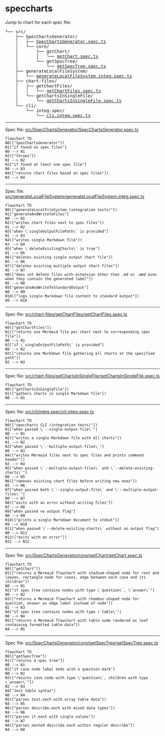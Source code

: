 # speccharts

Jump to chart for each spec file:

<pre>└── src/<br />    ├── SpecChartsGenerator/<br />    │   ├── <a href="#src-SpecChartsGenerator-SpecChartsGeneratorspects">SpecChartsGenerator.spec.ts</a><br />    │   └── core/<br />    │       ├── getChart/<br />    │       │   └── <a href="#src-SpecChartsGenerator-core-getChart-getChartspects">getChart.spec.ts</a><br />    │       └── getSpecTree/<br />    │           └── <a href="#src-SpecChartsGenerator-core-getSpecTree-getSpecTreespects">getSpecTree.spec.ts</a><br />    ├── generateLocalFileSystem/<br />    │   └── <a href="#src-generateLocalFileSystem-generateLocalFileSystemintegspects">generateLocalFileSystem.integ.spec.ts</a><br />    ├── chart-files/<br />    │   ├── getChartFiles/<br />    │   │   └── <a href="#src-chart-files-getChartFiles-getChartFilesspects">getChartFiles.spec.ts</a><br />    │   └── getChartsInSingleFile/<br />    │       └── <a href="#src-chart-files-getChartsInSingleFile-getChartsInSingleFilespects">getChartsInSingleFile.spec.ts</a><br />    └── cli/<br />        └── integ.spec/<br />            └── <a href="#src-cli-integspec-cliintegspects">cli.integ.spec.ts</a><br /></pre>

---

Spec file: <a id="src-SpecChartsGenerator-SpecChartsGeneratorspects"></a><a href="src/SpecChartsGenerator/SpecChartsGenerator.spec.ts">src/SpecChartsGenerator/SpecChartsGenerator.spec.ts</a>

```mermaid
flowchart TD
N0(["SpecChartsGenerator"])
N1["if found no spec files"]
N0 --> N1
N2(["throws"])
N1 --> N2
N3["if found at least one spec file"]
N0 --> N3
N4(["returns chart files based on spec files"])
N3 --> N4
```

---

Spec file: <a id="src-generateLocalFileSystem-generateLocalFileSystemintegspects"></a><a href="src/generateLocalFileSystem/generateLocalFileSystem.integ.spec.ts">src/generateLocalFileSystem/generateLocalFileSystem.integ.spec.ts</a>

```mermaid
flowchart TD
N0(["generateLocalFileSystem (integration tests)"])
N1["generateAndWriteToFiles"]
N0 --> N1
N2(["writes chart files next to spec files"])
N1 --> N2
N3["when \`singleOutputFilePath\` is provided"]
N1 --> N3
N4(["writes single Markdown file"])
N3 --> N4
N5["when \`deleteExistingCharts\` is true"]
N1 --> N5
N6(["deletes existing single output chart file"])
N5 --> N6
N7(["deletes existing multiple output chart files"])
N5 --> N7
N8(["does not delete files with extension other than .md or .mmd even when they contain the generated label"])
N5 --> N8
N9["generateAndWriteToStandardOutput"]
N0 --> N9
N10(["logs single Markdown file content to standard output"])
N9 --> N10
```

---

Spec file: <a id="src-chart-files-getChartFiles-getChartFilesspects"></a><a href="src/chart-files/getChartFiles/getChartFiles.spec.ts">src/chart-files/getChartFiles/getChartFiles.spec.ts</a>

```mermaid
flowchart TD
N0(["getChartFiles"])
N1(["returns one Mermaid file per chart next to corresponding spec file"])
N0 --> N1
N2["if \`singleOutputFilePath\` is provided"]
N0 --> N2
N3(["returns one Markdown file gathering all charts at the specified path"])
N2 --> N3
```

---

Spec file: <a id="src-chart-files-getChartsInSingleFile-getChartsInSingleFilespects"></a><a href="src/chart-files/getChartsInSingleFile/getChartsInSingleFile.spec.ts">src/chart-files/getChartsInSingleFile/getChartsInSingleFile.spec.ts</a>

```mermaid
flowchart TD
N0(["getChartsInSingleFile"])
N1(["gathers charts in single Markdown file"])
N0 --> N1
```

---

Spec file: <a id="src-cli-integspec-cliintegspects"></a><a href="src/cli/integ.spec/cli.integ.spec.ts">src/cli/integ.spec/cli.integ.spec.ts</a>

```mermaid
flowchart TD
N0(["speccharts CLI (integration tests)"])
N1["when passed \`--single-output-file\`"]
N0 --> N1
N2(["writes a single Markdown file with all charts"])
N1 --> N2
N3["when passed \`--multiple-output-files\`"]
N0 --> N3
N4(["writes Mermaid files next to spec files and prints command header"])
N3 --> N4
N5["when passed \`--multiple-output-files\` and \`--delete-existing-charts\`"]
N0 --> N5
N6(["removes existing chart files before writing new ones"])
N5 --> N6
N7["when passed both \`--single-output-file\` and \`--multiple-output-files\`"]
N0 --> N7
N8(["exits with an error without writing files"])
N7 --> N8
N9["when passed no output flag"]
N0 --> N9
N10(["prints a single Markdown document to stdout"])
N9 --> N10
N11["when passed \`--delete-existing-charts\` without an output flag"]
N0 --> N11
N12(["exits with an error"])
N11 --> N12
```

---

Spec file: <a id="src-SpecChartsGenerator-core-getChart-getChartspects"></a><a href="src/SpecChartsGenerator/core/getChart/getChart.spec.ts">src/SpecChartsGenerator/core/getChart/getChart.spec.ts</a>

```mermaid
flowchart TD
N0(["getChart"])
N1(["returns a Mermaid flowchart with stadium-shaped node for root and leaves, rectangle node for cases, edge between each case and its children"])
N0 --> N1
N2["if spec tree contains nodes with type \`question\`, \`answer\`"]
N0 --> N2
N3(["returns a Mermaid flowchart with rhombus-shaped node for question, answer as edge label instead of node"])
N2 --> N3
N4["if spec tree contains nodes with type \`table\`"]
N0 --> N4
N5(["returns a Mermaid flowchart with table node rendered as leaf containing formatted table data"])
N4 --> N5
```

---

Spec file: <a id="src-SpecChartsGenerator-core-getSpecTree-getSpecTreespects"></a><a href="src/SpecChartsGenerator/core/getSpecTree/getSpecTree.spec.ts">src/SpecChartsGenerator/core/getSpecTree/getSpecTree.spec.ts</a>

```mermaid
flowchart TD
N0(["getSpecTree"])
N1(["returns a spec tree"])
N0 --> N1
N2["if case node label ends with a question mark"]
N0 --> N2
N3(["returns case node with type \`question\`, children with type \`answer\`"])
N2 --> N3
N4["Jest table syntax"]
N0 --> N4
N5(["parses test.each with array table data"])
N4 --> N5
N6(["parses describe.each with mixed data types"])
N4 --> N6
N7(["parses it.each with single values"])
N4 --> N7
N8(["parses nested describe.each within regular describe"])
N4 --> N8
```

<!-- ✴ Generated by speccharts v0.3.1 ✴ https://github.com/arnaudrenaud/speccharts -->
